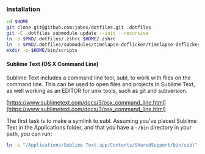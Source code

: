 ### Installation

```bash
cd $HOME
git clone git@github.com:jabes/dotfiles.git .dotfiles
git -C .dotfiles submodule update --init --recursive
ln -s $PWD/.dotfiles/.zshrc $HOME/.zshrc
ln -s $PWD/.dotfiles/submodules/timelapse-deflicker/timelapse-deflicker.pl $PWD/.dotfiles/bin/scripts/timelapse-deflicker.pl
mkdir -p $HOME/bin/scripts
```

#### Sublime Text (OS X Command Line)

Sublime Text includes a command line tool, subl, to work with files on the command line.
This can be used to open files and projects in Sublime Text, as well working as an EDITOR for unix tools, such as git and subversion.

[https://www.sublimetext.com/docs/3/osx_command_line.html](https://www.sublimetext.com/docs/3/osx_command_line.html)

The first task is to make a symlink to subl.
Assuming you've placed Sublime Text in the Applications folder, and that you have a `~/bin` directory in your path, you can run:

```bash
ln -s "/Applications/Sublime Text.app/Contents/SharedSupport/bin/subl" ~/bin/subl
```
